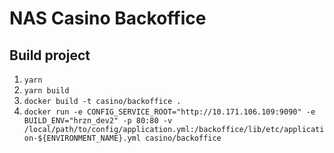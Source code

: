 # NAS Casino Backoffice


## Build project

1. ```yarn```
2. ```yarn build```
3. ```docker build -t casino/backoffice .```
4. ```docker run -e CONFIG_SERVICE_ROOT="http://10.171.106.109:9090" -e BUILD_ENV="hrzn_dev2" -p 80:80 -v /local/path/to/config/application.yml:/backoffice/lib/etc/application-${ENVIRONMENT_NAME}.yml casino/backoffice```
